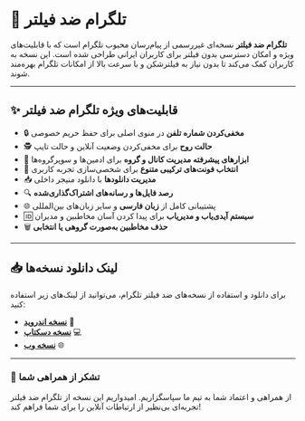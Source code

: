 
# 📲 تلگرام ضد فیلتر

**تلگرام ضد فیلتر** نسخه‌ای غیررسمی از پیام‌رسان محبوب تلگرام است که با قابلیت‌های ویژه و امکان دسترسی بدون فیلتر برای کاربران ایرانی طراحی شده است. این نسخه به کاربران کمک می‌کند تا بدون نیاز به فیلترشکن و با سرعت بالا از امکانات تلگرام بهره‌مند شوند.

---

## ✨ قابلیت‌های ویژه تلگرام ضد فیلتر
- 🔒 **مخفی‌کردن شماره تلفن** در منوی اصلی برای حفظ حریم خصوصی
- 🕵️ **حالت روح** برای مخفی‌کردن وضعیت آنلاین و حالت تایپ
- 📢 **ابزارهای پیشرفته مدیریت کانال و گروه** برای ادمین‌ها و سوپرگروه‌ها
- 🎨 **انتخاب فونت‌های ترکیبی متنوع** برای شخصی‌سازی تجربه کاربری
- 📥 **مدیریت دانلودها** با دانلود منیجر داخلی
- 🔍 **رصد فایل‌ها و رسانه‌های اشتراک‌گذاری‌شده**
- 🌐 پشتیبانی کامل از **زبان فارسی** و سایر زبان‌های بین‌المللی
- 🆔 **سیستم آیدی‌یاب و مدیر‌یاب** برای پیدا کردن آسان مخاطبین و مدیران
- 🗑️ **حذف مخاطبین به‌صورت گروهی یا انتخابی**

---

## 📥 لینک دانلود نسخه‌ها
برای دانلود و استفاده از نسخه‌های ضد فیلتر تلگرام، می‌توانید از لینک‌های زیر استفاده کنید:

- [**نسخه اندروید**](https://github.com/yourusername/repo-android) 📱
- [**نسخه دسکتاپ**](https://github.com/yourusername/repo-desktop) 💻
- [**نسخه وب**](https://github.com/yourusername/repo-web) 🌐

---

### 🙏 تشکر از همراهی شما
از همراهی و اعتماد شما به تیم ما سپاسگزاریم. امیدواریم این نسخه از تلگرام ضد فیلتر تجربه‌ای بی‌نظیر از ارتباطات آنلاین را برای شما فراهم کند!
